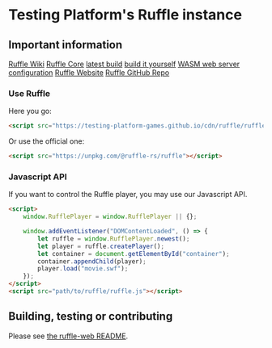 # Testing Platform's Ruffle instance

## Important information

[Ruffle Wiki](https://github.com/ruffle-rs/ruffle/wiki/Using-Ruffle#web)
[Ruffle Core](https://github.com/ruffle-rs/ruffle/tree/master/web/packages/core)
[latest build](https://github.com/ruffle-rs/ruffle/releases)
[build it yourself](https://github.com/ruffle-rs/ruffle/blob/master/web/README.md)
[WASM web server configuration](https://github.com/ruffle-rs/ruffle/wiki/Using-Ruffle#configure-wasm-mime-type)
[Ruffle Website](https://ruffle.rs/)
[Ruffle GitHub Repo](https://github.com/ruffle-rs/ruffle)

### Use Ruffle
Here you go:

```html
<script src="https://testing-platform-games.github.io/cdn/ruffle/ruffle.js"></script>
```

Or use the official one:

```html
<script src="https://unpkg.com/@ruffle-rs/ruffle"></script>
```

### Javascript API

If you want to control the Ruffle player, you may use our Javascript API.

```html
<script>
    window.RufflePlayer = window.RufflePlayer || {};

    window.addEventListener("DOMContentLoaded", () => {
        let ruffle = window.RufflePlayer.newest();
        let player = ruffle.createPlayer();
        let container = document.getElementById("container");
        container.appendChild(player);
        player.load("movie.swf");
    });
</script>
<script src="path/to/ruffle/ruffle.js"></script>
```

## Building, testing or contributing

Please see [the ruffle-web README](https://github.com/ruffle-rs/ruffle/blob/master/web/README.md).
